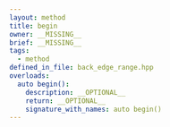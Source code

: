 ```yaml
---
layout: method
title: begin
owner: __MISSING__
brief: __MISSING__
tags:
  - method
defined_in_file: back_edge_range.hpp
overloads:
  auto begin():
    description: __OPTIONAL__
    return: __OPTIONAL__
    signature_with_names: auto begin()
---
```

